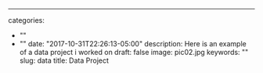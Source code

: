 ---
categories:
- ""
- ""
date: "2017-10-31T22:26:13-05:00"
description: Here is an example of a data project i worked on
draft: false
image: pic02.jpg
keywords: ""
slug: data
title: Data Project